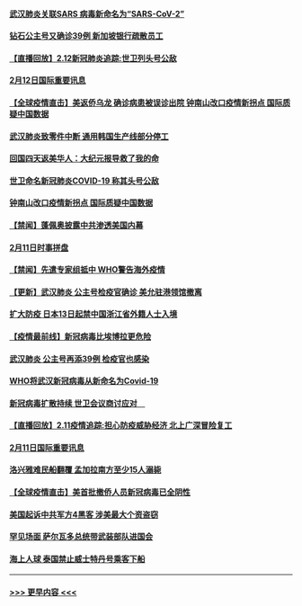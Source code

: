 #### [武汉肺炎关联SARS 病毒新命名为“SARS-CoV-2”](../pages/prog202/a102775719.md?t=02130255) 
#### [钻石公主号又确诊39例 新加坡银行疏散员工](../pages/prog202/a102775691.md?t=02130255) 
#### [【直播回放】2.12新冠肺炎追踪:世卫列头号公敌](../pages/prog202/a102775541.md?t=02130255) 
#### [2月12日国际重要讯息](../pages/prog202/a102775437.md?t=02130255) 
#### [【全球疫情直击】美返侨乌龙 确诊病患被误诊出院 钟南山改口疫情新拐点 国际质疑中国数据](../pages/prog202/a102775378.md?t=02130255) 
#### [武汉肺炎致零件中断 通用韩国生产线部分停工](../pages/prog202/a102775365.md?t=02130255) 
#### [回国四天返美华人：大纪元报导救了我的命](../pages/prog202/a102775342.md?t=02130255) 
#### [世卫命名新冠肺炎COVID-19 称其头号公敌](../pages/prog202/a102775196.md?t=02130255) 
#### [钟南山改口疫情新拐点 国际质疑中国数据](../pages/prog202/a102775178.md?t=02130255) 
#### [【禁闻】蓬佩奥披露中共渗透美国内幕](../pages/prog202/a102775129.md?t=02130255) 
#### [2月11日时事拼盘](../pages/prog202/a102775140.md?t=02130255) 
#### [【禁闻】先遣专家组抵中 WHO警告海外疫情](../pages/prog202/a102775112.md?t=02130255) 
#### [【更新】武汉肺炎 公主号检疫官确诊 美允驻港领馆撤离](../pages/prog202/a102770740.md?t=02130255) 
#### [扩大防疫 日本13日起禁中国浙江省外籍人士入境](../pages/prog202/a102775051.md?t=02130255) 
#### [【疫情最前线】新冠病毒比埃博拉更危险](../pages/prog202/a102775043.md?t=02130255) 
#### [武汉肺炎 公主号再添39例 检疫官也感染](../pages/prog202/a102775031.md?t=02130255) 
#### [WHO将武汉新冠病毒从新命名为Covid-19](../pages/prog202/a102774891.md?t=02130255) 
#### [新冠病毒扩散持续 世卫会议商讨应对　](../pages/prog202/a102774850.md?t=02130255) 
#### [【直播回放】2.11疫情追踪:担心防疫威胁经济 北上广深冒险复工](../pages/prog202/a102774741.md?t=02130255) 
#### [2月11日国际重要讯息](../pages/prog202/a102774621.md?t=02130255) 
#### [洛兴雅难民船翻覆 孟加拉南方至少15人溺毙](../pages/prog202/a102774586.md?t=02130255) 
#### [【全球疫情直击】美首批撤侨人员新冠病毒已全阴性](../pages/prog202/a102774523.md?t=02130255) 
#### [美国起诉中共军方4黑客 涉美最大个资盗窃](../pages/prog202/a102774508.md?t=02130255) 
#### [罕见场面  萨尔瓦多总统带武装部队进国会](../pages/prog202/a102774494.md?t=02130255) 
#### [海上人球 泰国禁止威士特丹号乘客下船](../pages/prog202/a102774384.md?t=02130255) 

----
#### [ >>> 更早内容 <<< ](../indexes/prog202-earlier.md)
